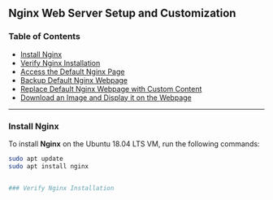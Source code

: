 ## Nginx Web Server Setup and Customization

### Table of Contents
- [Install Nginx](#install-nginx)
- [Verify Nginx Installation](#verify-nginx-installation)
- [Access the Default Nginx Page](#access-the-default-nginx-page)
- [Backup Default Nginx Webpage](#backup-default-nginx-webpage)
- [Replace Default Nginx Webpage with Custom Content](#replace-default-nginx-webpage-with-custom-content)
- [Download an Image and Display it on the Webpage](#download-an-image-and-display-it-on-the-webpage)

---

### Install Nginx
To install **Nginx** on the Ubuntu 18.04 LTS VM, run the following commands:

```bash
sudo apt update
sudo apt install nginx


### Verify Nginx Installation
